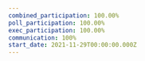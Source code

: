 ```yaml
---
combined_participation: 100.00%
poll_participation: 100.00%
exec_participation: 100.00%
communication: 100%
start_date: 2021-11-29T00:00:00.000Z
---
```

